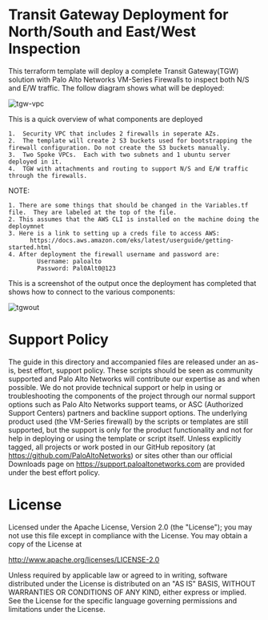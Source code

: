 # Transit Gateway Deployment for North/South and East/West Inspection 

 This terraform template will deploy a complete Transit Gateway(TGW) solution with Palo Alto Networks VM-Series Firewalls to inspect both N/S and E/W traffic. The follow diagram shows what will be deployed:

![tgw-vpc](https://user-images.githubusercontent.com/21991161/53307956-ff23d680-3862-11e9-9fd1-49cbacb696ea.jpg)


 This is a quick overview of what components are deployed
```
1.  Security VPC that includes 2 firewalls in seperate AZs.
2.  The template will create 2 S3 buckets used for bootstrapping the firewall configuration. Do not create the S3 buckets manually.
3.  Two Spoke VPCs.  Each with two subnets and 1 ubuntu server deployed in it.
4.  TGW with attachments and routing to support N/S and E/W traffic through the firewalls.
```

 NOTE: 
 ``` 
 1. There are some things that should be changed in the Variables.tf file.  They are labeled at the top of the file.
 2. This assumes that the AWS CLI is installed on the machine doing the deploymnet
 3. Here is a link to setting up a creds file to access AWS: 
       https://docs.aws.amazon.com/eks/latest/userguide/getting-started.html
 4. After deployment the firewall username and password are:
         Username: paloalto
         Password: Pal0Alt0@123

 ```

 This is a screenshot of the output once the deployment has completed that shows how to connect to the various components:

![tgwout](https://user-images.githubusercontent.com/21991161/53307965-1793f100-3863-11e9-8eaa-fabeb35d7cda.jpg)


 # Support Policy
The guide in this directory and accompanied files are released under an as-is, best effort, support policy. These scripts should be seen as community supported and Palo Alto Networks will contribute our expertise as and when possible. We do not provide technical support or help in using or troubleshooting the components of the project through our normal support options such as Palo Alto Networks support teams, or ASC (Authorized Support Centers) partners and backline support options. The underlying product used (the VM-Series firewall) by the scripts or templates are still supported, but the support is only for the product functionality and not for help in deploying or using the template or script itself.
Unless explicitly tagged, all projects or work posted in our GitHub repository (at https://github.com/PaloAltoNetworks) or sites other than our official Downloads page on https://support.paloaltonetworks.com are provided under the best effort policy.

 # License


 Licensed under the Apache License, Version 2.0 (the "License"); you may not use this file except in compliance with the License. You may obtain a copy of the License at                                                  

   http://www.apache.org/licenses/LICENSE-2.0                           

 Unless required by applicable law or agreed to in writing, software distributed under the License is distributed on an "AS IS" BASIS, WITHOUT WARRANTIES OR CONDITIONS OF ANY KIND, either express or implied. See the License for the specific language governing permissions and limitations under the License.  
